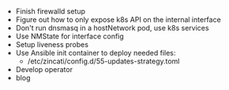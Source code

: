 - Finish firewalld setup
- Figure out how to only expose k8s API on the internal interface
- Don't run dnsmasq in a hostNetwork pod, use k8s services
- Use NMState for interface config
- Setup liveness probes
- Use Ansible init container to deploy needed files:
  - /etc/zincati/config.d/55-updates-strategy.toml
- Develop operator
- blog
